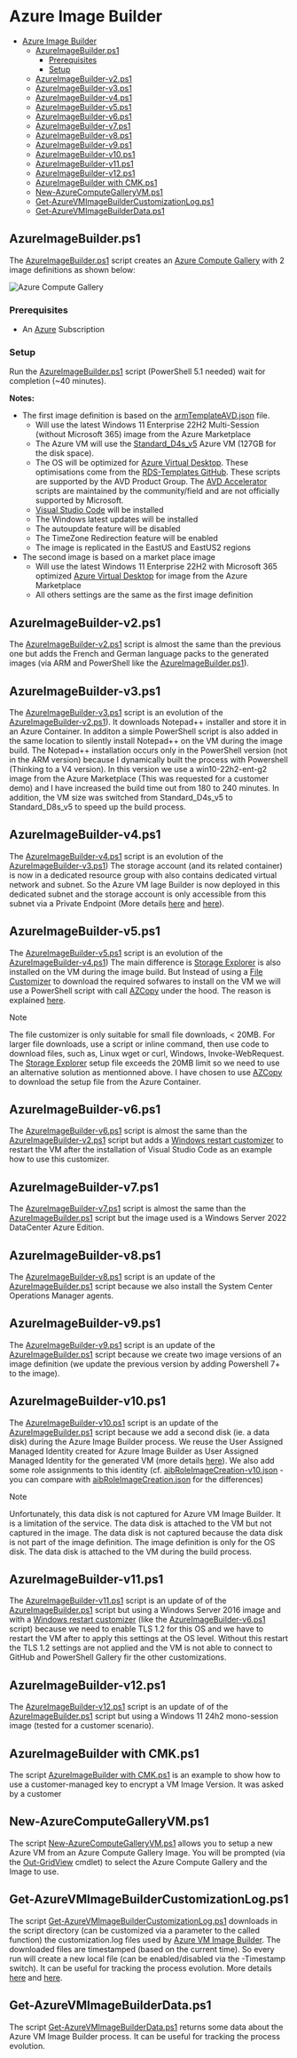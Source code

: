 # Azure Image Builder

- [Azure Image Builder](#azure-image-builder)
  - [AzureImageBuilder.ps1](#azureimagebuilderps1)
    - [Prerequisites](#prerequisites)
    - [Setup](#setup)
  - [AzureImageBuilder-v2.ps1](#azureimagebuilder-v2ps1)
  - [AzureImageBuilder-v3.ps1](#azureimagebuilder-v3ps1)
  - [AzureImageBuilder-v4.ps1](#azureimagebuilder-v4ps1)
  - [AzureImageBuilder-v5.ps1](#azureimagebuilder-v5ps1)
  - [AzureImageBuilder-v6.ps1](#azureimagebuilder-v6ps1)
  - [AzureImageBuilder-v7.ps1](#azureimagebuilder-v7ps1)
  - [AzureImageBuilder-v8.ps1](#azureimagebuilder-v8ps1)
  - [AzureImageBuilder-v9.ps1](#azureimagebuilder-v9ps1)
  - [AzureImageBuilder-v10.ps1](#azureimagebuilder-v10ps1)
  - [AzureImageBuilder-v11.ps1](#azureimagebuilder-v11ps1)
  - [AzureImageBuilder-v12.ps1](#azureimagebuilder-v12ps1)
  - [AzureImageBuilder with CMK.ps1](#azureimagebuilder-with-cmkps1)
  - [New-AzureComputeGalleryVM.ps1](#new-azurecomputegalleryvmps1)
  - [Get-AzureVMImageBuilderCustomizationLog.ps1](#get-azurevmimagebuildercustomizationlogps1)
  - [Get-AzureVMImageBuilderData.ps1](#get-azurevmimagebuilderdataps1)

## AzureImageBuilder.ps1

The [AzureImageBuilder.ps1](AzureImageBuilder.ps1) script creates an [Azure Compute Gallery](https://learn.microsoft.com/en-us/azure/virtual-machines/azure-compute-gallery) with 2 image definitions as shown below:

![Azure Compute Gallery](docs/acg.jpg)

### Prerequisites

- An [Azure](https://portal.azure.com) Subscription

### Setup

Run the [AzureImageBuilder.ps1](AzureImageBuilder.ps1) script (PowerShell 5.1 needed) wait for completion (~40 minutes).

**Notes:**

- The first image definition is based on the [armTemplateAVD.json](armTemplateAVD.json) file.
  - Will use the latest Windows 11 Enterprise 22H2 Multi-Session (without Microsoft 365) image from the Azure Marketplace
  - The Azure VM will use the [Standard_D4s_v5](https://learn.microsoft.com/en-us/azure/virtual-machines/dv5-dsv5-series#dsv5-serieshttps://learn.microsoft.com/en-us/azure/virtual-machines/dv3-dsv3-series) Azure VM (127GB for the disk space).
  - The OS will be optimized for [Azure Virtual Desktop](https://azure.microsoft.com/en-us/products/virtual-desktop). These optimisations come from the [RDS-Templates GitHub](https://github.com/Azure/RDS-Templates/tree/master/CustomImageTemplateScripts). These scripts are supported by the AVD Product Group. The [AVD Accelerator](https://github.com/Azure/avdaccelerator) scripts are maintained by the community/field and are not officially supported by Microsoft.
  - [Visual Studio Code](https://code.visualstudio.com/) will be installed
  - The Windows latest updates will be installed
  - The autoupdate feature will be disabled
  - The TimeZone Redirection feature will be enabled
  - The image is replicated in the EastUS and EastUS2 regions
- The second image is based on a market place image
  - Will use the latest Windows 11 Enterprise 22H2 with Microsoft 365 optimized [Azure Virtual Desktop](https://azure.microsoft.com/en-us/products/virtual-desktop) for image from the Azure Marketplace
  - All others settings are the same as the first image definition

## AzureImageBuilder-v2.ps1

The [AzureImageBuilder-v2.ps1](AzureImageBuilder-v2.ps1) script is almost the same than the previous one but adds the French and German language packs to the generated images (via ARM and PowerShell like the [AzureImageBuilder.ps1](AzureImageBuilder.ps1)).

## AzureImageBuilder-v3.ps1

The [AzureImageBuilder-v3.ps1](AzureImageBuilder-v3.ps1) script is an evolution of the [AzureImageBuilder-v2.ps1](AzureImageBuilder-v2.ps1)). It downloads Notepad++ installer and store it in an Azure Container. In additon a simple PowerShell script is also added in the same location to silently install Notepad++ on the VM during the image build. The Notepad++ installation occurs only in the PowerShell version (not in the ARM version) because I dynamically built the process with Powershell (Thinking to a V4 version).
In this version we use a win10-22h2-ent-g2 image from the Azure Marketplace (This was requested for a customer demo) and I have increased the build time out from 180 to 240 minutes. In addition, the VM size was switched from Standard_D4s_v5 to Standard_D8s_v5 to speed up the build process.

## AzureImageBuilder-v4.ps1

The [AzureImageBuilder-v4.ps1](AzureImageBuilder-v4.ps1) script is an evolution of the [AzureImageBuilder-v3.ps1](AzureImageBuilder-v3.ps1))
The storage account (and its related container) is now in a dedicated resource group with also contains dedicated virtual network and subnet.
So the Azure VM Iage Builder is now deployed in this dedicated subnet and the storage account is only accessible from this subnet via a Private Endpoint (More details [here](https://learn.microsoft.com/en-us/azure/virtual-machines/linux/image-builder-networking) and [here](https://learn.microsoft.com/en-us/azure/virtual-machines/windows/image-builder-vnet)).

## AzureImageBuilder-v5.ps1

The [AzureImageBuilder-v5.ps1](AzureImageBuilder-v5.ps1) script is an evolution of the [AzureImageBuilder-v4.ps1](AzureImageBuilder-v4.ps1))
The main difference is [Storage Explorer](https://azure.microsoft.com/en-us/products/storage/storage-explorer) is also installed on the VM during the image build. But Instead of using a [File Customizer](https://learn.microsoft.com/en-us/azure/virtual-machines/linux/image-builder-json?tabs=json%2Cazure-powershell#file-customizer) to download the required sofwares to install on the VM we will use a PowerShell script with call [AZCopy](https://learn.microsoft.com/en-us/azure/storage/common/storage-use-azcopy-v10) under the hood. The reason is explained [here](https://learn.microsoft.com/en-us/azure/virtual-machines/linux/image-builder-json?tabs=json%2Cazure-powershell#file-customizer).
> [!NOTE]
> The file customizer is only suitable for small file downloads, < 20MB. For larger file downloads, use a script or inline command, then use code to download files, such as, Linux wget or curl, Windows, Invoke-WebRequest.
> The [Storage Explorer](https://azure.microsoft.com/en-us/products/storage/storage-explorer) setup file exceeds the 20MB limit so we need to use an alternative solution as mentionned above. I have chosen to use [AZCopy](https://learn.microsoft.com/en-us/azure/storage/common/storage-use-azcopy-v10) to download the setup file from the Azure Container.

## AzureImageBuilder-v6.ps1

The [AzureImageBuilder-v6.ps1](AzureImageBuilder-v6.ps1) script is almost the same than the [AzureImageBuilder-v2.ps1](AzureImageBuilder-v2.ps1) script but adds a [Windows restart customizer](<https://learn.microsoft.com/en-us/azure/virtual-machines/linux/image-builder-json?tabs=json%2Cazure-powershell#windows-restart-customizer>) to restart the VM after the installation of Visual Studio Code as an example how to use this customizer.

## AzureImageBuilder-v7.ps1

The [AzureImageBuilder-v7.ps1](AzureImageBuilder-v7.ps1) script is almost the same than the [AzureImageBuilder.ps1](AzureImageBuilder.ps1) script but the image used is a Windows Server 2022 DataCenter Azure Edition.

## AzureImageBuilder-v8.ps1

The [AzureImageBuilder-v8.ps1](AzureImageBuilder-v8.ps1) script is an update of the [AzureImageBuilder.ps1](AzureImageBuilder.ps1) script because we also install the System Center Operations Manager agents.

## AzureImageBuilder-v9.ps1

The [AzureImageBuilder-v9.ps1](AzureImageBuilder-v9.ps1) script is an update of the [AzureImageBuilder.ps1](AzureImageBuilder.ps1) script because we create two image versions of an image definition (we update the previous version by adding Powershell 7+ to the image).

## AzureImageBuilder-v10.ps1

The [AzureImageBuilder-v10.ps1](AzureImageBuilder-v10.ps1) script is an update of the [AzureImageBuilder.ps1](AzureImageBuilder.ps1) script because we add a second disk (ie. a data disk) during the Azure Image Builder process. We reuse the User Assigned Managed Identity created for Azure Image Builder as User Assigned Managed Identity for the generated VM (more details [here](https://learn.microsoft.com/en-us/azure/virtual-machines/linux/image-builder-json?tabs=json%2Cazure-powershell#user-assigned-identity-for-the-image-builder-build-vm)). We also add some role assignments to this identity (cf. [aibRoleImageCreation-v10.json](aibRoleImageCreation-v10.json) - you can compare with [aibRoleImageCreation.json](aibRoleImageCreation.json) for the differences)
> [!NOTE]
> Unfortunately, this data disk is not captured for Azure VM Image Builder. It is a limitation of the service. The data disk is attached to the VM but not captured in the image. The data disk is not captured because the data disk is not part of the image definition. The image definition is only for the OS disk. The data disk is attached to the VM during the build process.

## AzureImageBuilder-v11.ps1

The [AzureImageBuilder-v11.ps1](AzureImageBuilder-v11.ps1) script is an update of of the [AzureImageBuilder.ps1](AzureImageBuilder.ps1) script but using a Windows Server 2016 image and with a [Windows restart customizer](<https://learn.microsoft.com/en-us/azure/virtual-machines/linux/image-builder-json?tabs=json%2Cazure-powershell#windows-restart-customizer>) (like the [AzureImageBuilder-v6.ps1](AzureImageBuilder-v6.ps1) script) because we need to enable TLS 1.2 for this OS and we have to restart the VM after to apply this settings at the OS level. Without this restart the TLS 1.2 settings are not applied and the VM is not able to connect to GitHub and PowerShell Gallery fir the other customizations.

## AzureImageBuilder-v12.ps1

The [AzureImageBuilder-v12.ps1](AzureImageBuilder-v12.ps1) script is an update of of the [AzureImageBuilder.ps1](AzureImageBuilder.ps1) script but using a Windows 11 24h2 mono-session image (tested for a customer scenario).

## AzureImageBuilder with CMK.ps1

The script [AzureImageBuilder with CMK.ps1](AzureImageBuilder%20with%20CMK.ps1) is an example to show how to use a customer-managed key to encrypt a VM Image Version. It was asked by a customer

## New-AzureComputeGalleryVM.ps1

The script [New-AzureComputeGalleryVM.ps1](New-AzureComputeGalleryVM.ps1) allows you to setup a new Azure VM from an Azure Compute Gallery Image. You will be prompted (via the [Out-GridView](https://learn.microsoft.com/en-us/powershell/module/microsoft.powershell.utility/out-gridview?view=powershell-5.1) cmdlet) to select the Azure Compute Gallery and the Image to use.

## Get-AzureVMImageBuilderCustomizationLog.ps1

The script [Get-AzureVMImageBuilderCustomizationLog.ps1](Get-AzureVMImageBuilderCustomizationLog.ps1) downloads in the script directory (can be customized via a parameter to the called function) the customization.log files used by [Azure VM Image Builder](https://learn.microsoft.com/en-us/azure/virtual-machines/image-builder-overview?tabs=azure-powershell). The downloaded files are timestamped (based on the current time). So every run will create a new local file (can be enabled/disabled via the -Timestamp switch). It can be useful for tracking the process evolution.
More details [here](https://learn.microsoft.com/en-us/azure/virtual-desktop/troubleshoot-custom-image-templates) and [here](https://learn.microsoft.com/en-us/azure/virtual-machines/linux/image-builder-troubleshoot).

## Get-AzureVMImageBuilderData.ps1

The script [Get-AzureVMImageBuilderData.ps1](Get-AzureVMImageBuilderData.ps1) returns some data about the Azure VM Image Builder process. It can be useful for tracking the process evolution.
